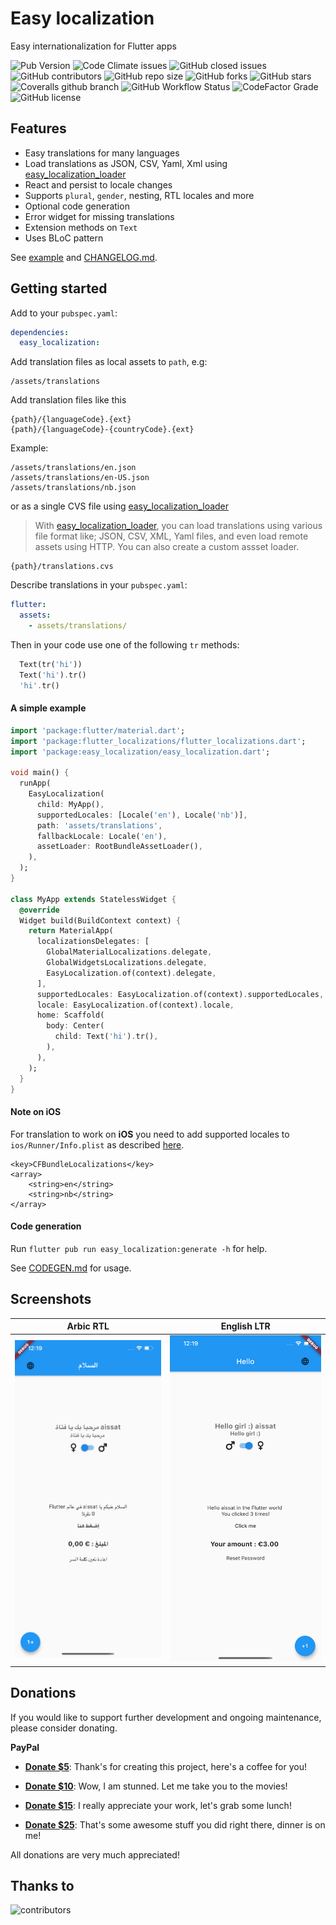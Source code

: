 # Easy localization

Easy internationalization for Flutter apps

![Pub Version](https://img.shields.io/pub/v/easy_localization?style=flat-square)
![Code Climate issues](https://img.shields.io/github/issues/aissat/easy_localization?style=flat-square)
![GitHub closed issues](https://img.shields.io/github/issues-closed/aissat/easy_localization?style=flat-square)
![GitHub contributors](https://img.shields.io/github/contributors/aissat/easy_localization?style=flat-square)
![GitHub repo size](https://img.shields.io/github/repo-size/aissat/easy_localization?style=flat-square)
![GitHub forks](https://img.shields.io/github/forks/aissat/easy_localization?style=flat-square)
![GitHub stars](https://img.shields.io/github/stars/aissat/easy_localization?style=flat-square)
![Coveralls github branch](https://img.shields.io/coveralls/github/aissat/easy_localization/dev?style=flat-square)
![GitHub Workflow Status](https://img.shields.io/github/workflow/status/aissat/easy_localization/Flutter%20Tester?longCache=true&style=flat-square&logo=github)
![CodeFactor Grade](https://img.shields.io/codefactor/grade/github/aissat/easy_localization?style=flat-square)
![GitHub license](https://img.shields.io/github/license/aissat/easy_localization?style=flat-square)

## Features

- Easy translations for many languages
- Load translations as JSON, CSV, Yaml, Xml using [easy\_localization\_loader](https://github.com/aissat/easy_localization_loader)
- React and persist to locale changes
- Supports `plural`, `gender`, nesting, RTL locales and more
- Optional code generation
- Error widget for missing translations
- Extension methods on `Text`
- Uses BLoC pattern

See [example](example) and [CHANGELOG.md](CHANGELOG.md).

## Getting started

Add to your `pubspec.yaml`:

```yaml
dependencies:
  easy_localization:

```

Add translation files as local assets to `path`, e.g:

```
/assets/translations
```

Add translation files like this

```
{path}/{languageCode}.{ext}
{path}/{languageCode}-{countryCode}.{ext}
```

Example:

```
/assets/translations/en.json
/assets/translations/en-US.json
/assets/translations/nb.json
```

or as a single CVS file using [easy_localization_loader](https://github.com/aissat/easy_localization_loader)

> With [easy_localization_loader](https://github.com/aissat/easy_localization_loader), you can load translations using various file format like; JSON, CSV, XML, Yaml files, and even load remote assets using HTTP. You can also create a custom assset loader.

```
{path}/translations.cvs
```

Describe translations in your `pubspec.yaml`:

```yaml
flutter:
  assets:
    - assets/translations/
```

Then in your code use one of the following `tr` methods:

```dart
  Text(tr('hi'))
  Text('hi').tr()
  'hi'.tr()
```

#### A simple example

```dart
import 'package:flutter/material.dart';
import 'package:flutter_localizations/flutter_localizations.dart';
import 'package:easy_localization/easy_localization.dart';

void main() {
  runApp(
    EasyLocalization(
      child: MyApp(),
      supportedLocales: [Locale('en'), Locale('nb')],
      path: 'assets/translations',
      fallbackLocale: Locale('en'),
      assetLoader: RootBundleAssetLoader(),
    ),
  );
}

class MyApp extends StatelessWidget {
  @override
  Widget build(BuildContext context) {
    return MaterialApp(
      localizationsDelegates: [
        GlobalMaterialLocalizations.delegate,
        GlobalWidgetsLocalizations.delegate,
        EasyLocalization.of(context).delegate,
      ],
      supportedLocales: EasyLocalization.of(context).supportedLocales,
      locale: EasyLocalization.of(context).locale,
      home: Scaffold(
        body: Center(
          child: Text('hi').tr(),
        ),
      ),
    );
  }
}
```

#### Note on **iOS**

For translation to work on **iOS** you need to add supported locales to 
`ios/Runner/Info.plist` as described [here](https://flutter.dev/docs/development/accessibility-and-localization/internationalization#specifying-supportedlocales).

```
<key>CFBundleLocalizations</key>
<array>
	<string>en</string>
	<string>nb</string>
</array>
```

#### Code generation

Run `flutter pub run easy_localization:generate -h` for help.

See [CODEGEN.md](CODEGEN.md) for usage.

## Screenshots

 Arbic RTL | English LTR
--- | ---
![](https://raw.githubusercontent.com/aissat/easy_localization/master/screenshots/Screenshot_ar.png)|![](https://raw.githubusercontent.com/aissat/easy_localization/master/screenshots/Screenshot_en.png)

## Donations

If you would like to support further development and ongoing maintenance, please consider donating.

**PayPal**

- **[Donate $5](https://paypal.me/aissatabdelwahab/5)**:
  Thank's for creating this project, here's a coffee for you!

- **[Donate $10](https://paypal.me/aissatabdelwahab/10)**:
  Wow, I am stunned. Let me take you to the movies!

- **[Donate $15](https://paypal.me/aissatabdelwahab/15)**:
  I really appreciate your work, let's grab some lunch!

- **[Donate $25](https://paypal.me/aissatabdelwahab/25)**:
  That's some awesome stuff you did right there, dinner is on me!

All donations are very much appreciated!

## Thanks to

![contributors](https://contributors-img.firebaseapp.com/image?repo=aissat/easy_localization)
<a href="https://github.com/aissat/easy_localization/graphs/contributors"></a>
